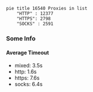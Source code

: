 
```mermaid
pie title 16540 Proxies in list
    "HTTP" : 12377
    "HTTPS": 2798
    "SOCKS" : 2591
```

### Some Info
#### Average Timeout

- mixed: 3.5s
- http: 1.6s
- https: 7.6s
- socks: 6.4s